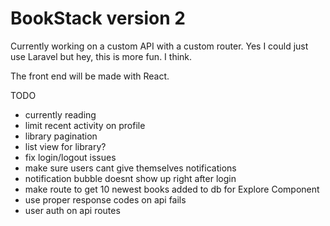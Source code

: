 # BookStack version 2

Currently working on a custom API with a custom router. Yes I could just use Laravel but hey, this is more fun. I think.

The front end will be made with React.


TODO

- currently reading
- limit recent activity on profile
- library pagination
- list view for library?
- fix login/logout issues
- make sure users cant give themselves notifications
- notification bubble doesnt show up right after login
- make route to get 10 newest books added to db for Explore Component
- use proper response codes on api fails
- user auth on api routes
